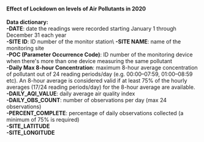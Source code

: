 #### Effect of Lockdown on levels of Air Pollutants in 2020


**Data dictionary:**\
**-DATE**: date the readings were recorded starting January 1 through December 31 each year\
**-SITE ID**: ID number of the monitor station\ 
**-SITE NAME**: name of the monitoring site\
**-POC (Parameter Occurrence Code)**: ID number of the monitoring device when there's more than one device measuring the same pollutant\
**-Daily Max 8-hour Concentration**: maximum 8-hour average concentration of pollutant out of 24 reading periods/day (e.g. 00:00–07:59, 01:00–08:59 etc). An 8-hour average is considered valid if at least 75% of the hourly averages (17/24 reading periods/day) for the 8-hour average are available.\
**-DAILY_AQI_VALUE**: daily average air quality index\
**-DAILY_OBS_COUNT**: number of observations per day (max 24 observations)\
**-PERCENT_COMPLETE**: percentage of daily observations collected (a minimum of 75% is required)\
**-SITE_LATITUDE**\
**-SITE_LONGITUDE**



